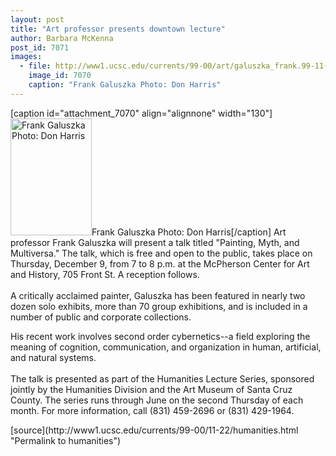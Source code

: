 ```yaml
---
layout: post
title: "Art professor presents downtown lecture"
author: Barbara McKenna
post_id: 7071
images:
  - file: http://www1.ucsc.edu/currents/99-00/art/galuszka_frank.99-11-22.130.jpg
    image_id: 7070
    caption: "Frank Galuszka Photo: Don Harris"
---
```


[caption id="attachment_7070" align="alignnone" width="130"]<a href="http://localhost/mysite/wp-content/uploads/1999/11/galuszka_frank.99-11-22.130.jpg"><img class="size-full wp-image-7070" src="http://localhost/mysite/wp-content/uploads/1999/11/galuszka_frank.99-11-22.130.jpg" alt="Frank Galuszka Photo: Don Harris" width="130" height="187" /></a>Frank Galuszka Photo: Don Harris[/caption]
Art professor Frank Galuszka will present a talk titled "Painting, Myth, and Multiversa." The talk, which is free and open to the public, takes place on Thursday, December 9, from 7 to 8 p.m. at the McPherson Center for Art and History, 705 Front St. A reception follows.<br>
<br>
A critically acclaimed painter, Galuszka has been featured in nearly two dozen solo exhibits, more than 70 group exhibitions, and is included in a number of public and corporate collections.
<p>
  His recent work involves second order cybernetics--a field exploring the meaning of cognition, communication, and organization in human, artificial, and natural systems.<br>
  <br>
  The talk is presented as part of the Humanities Lecture Series, sponsored jointly by the Humanities Division and the Art Museum of Santa Cruz County. The series runs through June on the second Thursday of each month. For more information, call (831) 459-2696 or (831) 429-1964.<br>
</p>
<p>

</p>
[source](http://www1.ucsc.edu/currents/99-00/11-22/humanities.html "Permalink to humanities")
